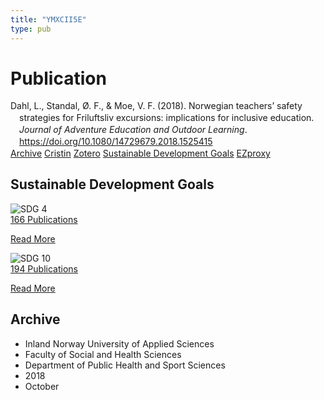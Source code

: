 ```yaml
---
title: "YMXCII5E"
type: pub
---
```

<h1>Publication</h1>
<article id="csl-bib-container-YMXCII5E" class="csl-bib-container">
  <div class="csl-bib-body" style="line-height: 1.35; padding-left: 1em; text-indent:-1em;">
  <div class="csl-entry">Dahl, L., Standal, &#xD8;. F., &amp; Moe, V. F. (2018). Norwegian teachers&#x2019; safety strategies for Friluftsliv excursions: implications for inclusive education. <i>Journal of Adventure Education and Outdoor Learning</i>. <a href="https://doi.org/10.1080/14729679.2018.1525415">https://doi.org/10.1080/14729679.2018.1525415</a></div>
</div>
  <div class="csl-bib-buttons">
    <a href="#taxonomy-article-YMXCII5E" class="csl-bib-button">Archive</a>
    <a href alt="Cristin URL" class="csl-bib-button">Cristin</a>
    <a href alt="Zotero URL" class="csl-bib-button">Zotero</a>
    <a href="#sdg-article-YMXCII5E" class="csl-bib-button">Sustainable Development Goals</a>
    <a href="http://ezproxy.inn.no/login?url=https://doi.org/10.1080/14729679.2018.1525415" class="csl-bib-button">EZproxy</a>
  </div>
  <div id="csl-bib-meta-container-YMXCII5E"></div>
</article>
<div id="csl-bib-meta-YMXCII5E" class="csl-bib-meta">
  <article id="sdg-article-YMXCII5E" class="sdg-article">
    <h1>Sustainable Development Goals</h1>
    <div class="sdg-container"><div id="sdg4" class="sdg">
<img src="{{< params subfolder >}}images/sdg/sdg04_en.png" class="image" alt="SDG 4">
<div class="sdg-overlay">
<a href="{{< params subfolder >}}en/archive/?sdg=4#archive" class="sdg-publication-count"><span>166</span> Publications</a>
<p><a href="https://sdgs.un.org/goals/goal4" class="sdg-read-more">Read More</a></p>
</div>
</div> <div id="sdg10" class="sdg">
<img src="{{< params subfolder >}}images/sdg/sdg10_en.png" class="image" alt="SDG 10">
<div class="sdg-overlay">
<a href="{{< params subfolder >}}en/archive/?sdg=10#archive" class="sdg-publication-count"><span>194</span> Publications</a>
<p><a href="https://sdgs.un.org/goals/goal10" class="sdg-read-more">Read More</a></p>
</div>
</div></div>
  </article>
  <article id="taxonomy-article-YMXCII5E" class="taxonomy-article">
    <h1>Archive</h1>
    <ul>
      <li>Inland Norway University of Applied Sciences</li>
      <li>Faculty of Social and Health Sciences</li>
      <li>Department of Public Health and Sport Sciences</li>
      <li>2018</li>
      <li>October</li>
    </ul>
  </article>
</div>
